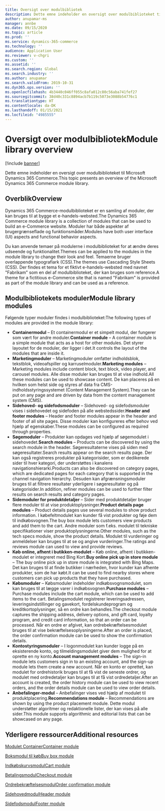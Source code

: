 ```yaml
---
title: Oversigt over modulbibliotek
description: Dette emne indeholder en oversigt over modulbiblioteket til Microsoft Dynamics 365 Commerce.
author: anupamar-ms
manager: annbe
ms.date: 09/15/2020
ms.topic: article
ms.prod: ''
ms.service: dynamics-365-commerce
ms.technology: ''
audience: Application User
ms.reviewer: v-chgri
ms.custom: ''
ms.assetid: ''
ms.search.region: Global
ms.search.industry: ''
ms.author: anupamar
ms.search.validFrom: 2019-10-31
ms.dyn365.ops.version: ''
ms.openlocfilehash: 4b3440c046ff055c8afa012c80c56aba741fef27
ms.sourcegitcommit: 38d40c331c8894acb7b119c5073e3088b54776c1
ms.translationtype: HT
ms.contentlocale: da-DK
ms.lasthandoff: 01/15/2021
ms.locfileid: "4985555"
---
```

# <a name="module-library-overview"></a><span data-ttu-id="e4029-103">Oversigt over modulbibliotek</span><span class="sxs-lookup"><span data-stu-id="e4029-103">Module library overview</span></span>

[!include [banner](includes/banner.md)]

<span data-ttu-id="e4029-104">Dette emne indeholder en oversigt over modulbiblioteket til Microsoft Dynamics 365 Commerce.</span><span class="sxs-lookup"><span data-stu-id="e4029-104">This topic presents an overview of the Microsoft Dynamics 365 Commerce module library.</span></span>

## <a name="overview"></a><span data-ttu-id="e4029-105">Overblik</span><span class="sxs-lookup"><span data-stu-id="e4029-105">Overview</span></span>

<span data-ttu-id="e4029-106">Dynamics 365 Commerce-modulbiblioteket er en samling af moduler, der kan bruges til at bygge et e-handels-websted.</span><span class="sxs-lookup"><span data-stu-id="e4029-106">The Dynamics 365 Commerce module library is a collection of modules that can be used to build an e-Commerce website.</span></span> <span data-ttu-id="e4029-107">Moduler har både aspekter af brugergrænseflade og funktionsmåder.</span><span class="sxs-lookup"><span data-stu-id="e4029-107">Modules have both user interface (UI) aspects and functional behavior aspects.</span></span>

<span data-ttu-id="e4029-108">Du kan anvende temaer på modulerne i modulbiblioteket for at ændre deres udseende og funktionalitet.</span><span class="sxs-lookup"><span data-stu-id="e4029-108">Themes can be applied to the modules in the module library to change their look and feel.</span></span> <span data-ttu-id="e4029-109">Temaerne bruger overlappende typografiark (CSS).</span><span class="sxs-lookup"><span data-stu-id="e4029-109">The themes use Cascading Style Sheets (CSS).</span></span> <span data-ttu-id="e4029-110">Der findes et tema for et fiktivt e-handels-websted med navnet "Fabrikam" som en del af modulbiblioteket, der kan bruges som reference.</span><span class="sxs-lookup"><span data-stu-id="e4029-110">A theme for a fictitious e-Commerce site that is named "Fabrikam" is provided as part of the module library and can be used as a reference.</span></span>

## <a name="module-library-modules"></a><span data-ttu-id="e4029-111">Modulbibliotekets moduler</span><span class="sxs-lookup"><span data-stu-id="e4029-111">Module library modules</span></span>

<span data-ttu-id="e4029-112">Følgende typer moduler findes i modulbiblioteket:</span><span class="sxs-lookup"><span data-stu-id="e4029-112">The following types of modules are provided in the module library:</span></span>

- <span data-ttu-id="e4029-113">**Containermodul** – Et containermodul er et simpelt modul, der fungerer som vært for andre moduler.</span><span class="sxs-lookup"><span data-stu-id="e4029-113">**Container module** – A container module is a simple module that acts as a host for other modules.</span></span> <span data-ttu-id="e4029-114">Det styrer layoutet for de moduler, der ligger i det.</span><span class="sxs-lookup"><span data-stu-id="e4029-114">It controls the layout of the modules that are inside it.</span></span>
- <span data-ttu-id="e4029-115">**Marketingmoduler** – Marketingmoduler omfatter indholdsblok, tekstblok, videoafspiller og karruselmoduler.</span><span class="sxs-lookup"><span data-stu-id="e4029-115">**Marketing modules** – Marketing modules include content block, text block, video player, and carousel modules.</span></span> <span data-ttu-id="e4029-116">Alle disse moduler kan bruges til at vise indhold.</span><span class="sxs-lookup"><span data-stu-id="e4029-116">All these modules can be used to showcase content.</span></span> <span data-ttu-id="e4029-117">De kan placeres på en hvilken som helst side og styres af data fra CMS-indholdsstyringssystemet (Content Management System).</span><span class="sxs-lookup"><span data-stu-id="e4029-117">They can be put on any page and are driven by data from the content management system (CMS).</span></span>
- <span data-ttu-id="e4029-118">**Sidehoved- og sidefodsmoduler** – Sidehoved- og sidefodsmoduler vises i sidehovedet og sidefoden på alle webstedssider.</span><span class="sxs-lookup"><span data-stu-id="e4029-118">**Header and footer modules** – Header and footer modules appear in the header and footer of all site pages.</span></span> <span data-ttu-id="e4029-119">Disse moduler kan konfigureres efter behov ved hjælp af egenskaber.</span><span class="sxs-lookup"><span data-stu-id="e4029-119">These modules can be configured as required through properties.</span></span>
- <span data-ttu-id="e4029-120">**Søgemoduler** – Produkter kan opdages ved hjælp af søgemodulet i sidehovedet.</span><span class="sxs-lookup"><span data-stu-id="e4029-120">**Search modules** – Products can be discovered by using the search module in the header.</span></span> <span data-ttu-id="e4029-121">Søgeresultaterne vises på siden med søgeresultater.</span><span class="sxs-lookup"><span data-stu-id="e4029-121">Search results appear on the search results page.</span></span> <span data-ttu-id="e4029-122">Der kan også registreres produkter på kategorisider, som er dedikerede sider til hver kategori, der understøttes i kanalens navigationshierarki.</span><span class="sxs-lookup"><span data-stu-id="e4029-122">Products can also be discovered on category pages, which are dedicated pages for each category that is supported in the channel navigation hierarchy.</span></span> <span data-ttu-id="e4029-123">Desuden kan afgrænsningsmoduler bruges til at filtrere resultater yderligere i søgeresultater og på kategorisider.</span><span class="sxs-lookup"><span data-stu-id="e4029-123">In addition, refiner modules can be used to further filter results on search results and category pages.</span></span>
- <span data-ttu-id="e4029-124">**Sidemoduler for produktdetaljer** – Sider med produktdetaljer bruger flere moduler til at vise produktoplysninger.</span><span class="sxs-lookup"><span data-stu-id="e4029-124">**Product details page modules** – Product details pages use several modules to show product information.</span></span> <span data-ttu-id="e4029-125">I købefeltmodulet kan kunder få vist produkter og føje dem til indkøbsvognen.</span><span class="sxs-lookup"><span data-stu-id="e4029-125">The buy box module lets customers view products and add them to the cart.</span></span> <span data-ttu-id="e4029-126">Andre moduler som f.eks. modulet til tekniske specifikationer viser produktoplysningerne.</span><span class="sxs-lookup"><span data-stu-id="e4029-126">Other modules, such as the tech specs module, show the product details.</span></span> <span data-ttu-id="e4029-127">Modulet til vurderinger og anmeldelser kan bruges til at se og angive vurderinger.</span><span class="sxs-lookup"><span data-stu-id="e4029-127">The ratings and reviews module can used to view and provide reviews.</span></span>
- <span data-ttu-id="e4029-128">**Køb online, afhent i butikken-modulet** – Køb online, afhent i butikken-modulet er integreret med Bing Kort.</span><span class="sxs-lookup"><span data-stu-id="e4029-128">**Buy online pick up in store module** – The buy online pick up in store module is integrated with Bing Maps.</span></span> <span data-ttu-id="e4029-129">Det kan bruges til at finde butikker i nærheden, hvor kunder kan afhente produkter, som de har købt.</span><span class="sxs-lookup"><span data-stu-id="e4029-129">It can be used to find nearby stores where customers can pick up products that they have purchased.</span></span>
- <span data-ttu-id="e4029-130">**Købsmoduler** – Købsmoduler indeholder indkøbsvognsmodulet, som kan bruges til at lægge varer i indkøbsvognen.</span><span class="sxs-lookup"><span data-stu-id="e4029-130">**Purchase modules** – Purchase modules include the cart module, which can be used to add items to the cart.</span></span> <span data-ttu-id="e4029-131">Betalingsmodulet registrerer leveringsadressen, leveringsindstillinger og gavekort, fordelskundeprogram og kreditkortoplysninger, så en ordre kan behandles.</span><span class="sxs-lookup"><span data-stu-id="e4029-131">The checkout module captures the shipping address, delivery options, and gift card, loyalty program, and credit card information, so that an order can be processed.</span></span> <span data-ttu-id="e4029-132">Når en ordre er afgivet, kan ordrebekræftelsesmodulet bruges til at vise bekræftelsesoplysningerne.</span><span class="sxs-lookup"><span data-stu-id="e4029-132">After an order is placed, the order confirmation module can be used to show the confirmation details.</span></span>
- <span data-ttu-id="e4029-133">**Kontostyringsmoduler** – I logonmodulet kan kunder logge på en eksisterende konto, og tilmeldingsmodulet giver dem mulighed for at oprette en ny konto.</span><span class="sxs-lookup"><span data-stu-id="e4029-133">**Account management modules** – The sign-in module lets customers sign in to an existing account, and the sign-up module lets them create a new account.</span></span> <span data-ttu-id="e4029-134">Når en konto er oprettet, kan modulet for ordrehistorik bruges til at få vist de seneste ordrer, og modulet med ordredetaljer kan bruges til at få vist ordredetaljer.</span><span class="sxs-lookup"><span data-stu-id="e4029-134">After an account is created, the order history module can be used to view recent orders, and the order details module can be used to view order details.</span></span>
- <span data-ttu-id="e4029-135">**Anbefalinger-modul** – Anbefalinger vises ved hjælp af modulet til produktplacering.</span><span class="sxs-lookup"><span data-stu-id="e4029-135">**Recommendations module** – Recommendations are shown by using the product placement module.</span></span> <span data-ttu-id="e4029-136">Dette modul understøtter algoritmer og redaktionelle lister, der kan vises på alle sider.</span><span class="sxs-lookup"><span data-stu-id="e4029-136">This module supports algorithmic and editorial lists that can be showcased on any page.</span></span>

## <a name="additional-resources"></a><span data-ttu-id="e4029-137">Yderligere ressourcer</span><span class="sxs-lookup"><span data-stu-id="e4029-137">Additional resources</span></span>

[<span data-ttu-id="e4029-138">Modulet Container</span><span class="sxs-lookup"><span data-stu-id="e4029-138">Container module</span></span>](add-container-module.md)

[<span data-ttu-id="e4029-139">Boksmodul til køb</span><span class="sxs-lookup"><span data-stu-id="e4029-139">Buy box module</span></span>](add-buy-box.md)

[<span data-ttu-id="e4029-140">Indkøbskurvsmodul</span><span class="sxs-lookup"><span data-stu-id="e4029-140">Cart module</span></span>](add-cart-module.md)

[<span data-ttu-id="e4029-141">Betalingsmodul</span><span class="sxs-lookup"><span data-stu-id="e4029-141">Checkout module</span></span>](add-checkout-module.md)

[<span data-ttu-id="e4029-142">Ordrebekræftelsesmodul</span><span class="sxs-lookup"><span data-stu-id="e4029-142">Order confirmation module</span></span>](order-confirmation-module.md)

[<span data-ttu-id="e4029-143">Sidehovedmodul</span><span class="sxs-lookup"><span data-stu-id="e4029-143">Header module</span></span>](author-header-module.md)

[<span data-ttu-id="e4029-144">Sidefodsmodul</span><span class="sxs-lookup"><span data-stu-id="e4029-144">Footer module</span></span>](author-footer-module.md)
